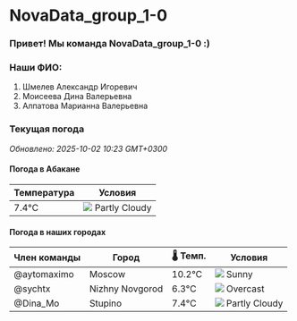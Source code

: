 # NovaData_group_1-0
### Привет! Мы команда NovaData_group_1-0 :)

### Наши ФИО:
1. Шмелев Александр Игоревич
2. Моисеева Дина Валерьевна
3. Алпатова Марианна Валерьевна

### Текущая погода
<!-- WEATHER:START -->
_Обновлено: 2025-10-02 10:23 GMT+0300_

#### Погода в Абакане

| Температура | Условия |
|-------------|----------|
| 7.4°C     | ![](https://cdn.weatherapi.com/weather/64x64/day/116.png) Partly Cloudy |

#### Погода в наших городах

| Член команды  | Город               | 🌡️ Темп.  | Условия          |
|---------------|---------------------|-----------|--------------------|
| @aytomaximo    | Moscow              |   10.2°C | ![](https://cdn.weatherapi.com/weather/64x64/day/113.png) Sunny        |
| @sychtx        | Nizhny Novgorod     |    6.3°C | ![](https://cdn.weatherapi.com/weather/64x64/day/122.png) Overcast     |
| @Dina_Mo       | Stupino             |    7.4°C | ![](https://cdn.weatherapi.com/weather/64x64/day/116.png) Partly Cloudy |

<!-- WEATHER:END -->
